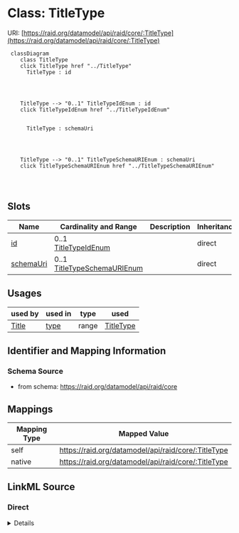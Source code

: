 

# Class: TitleType



URI: [https://raid.org/datamodel/api/raid/core/:TitleType](https://raid.org/datamodel/api/raid/core/:TitleType)






```mermaid
 classDiagram
    class TitleType
    click TitleType href "../TitleType"
      TitleType : id
        
          
    
    
    TitleType --> "0..1" TitleTypeIdEnum : id
    click TitleTypeIdEnum href "../TitleTypeIdEnum"

        
      TitleType : schemaUri
        
          
    
    
    TitleType --> "0..1" TitleTypeSchemaURIEnum : schemaUri
    click TitleTypeSchemaURIEnum href "../TitleTypeSchemaURIEnum"

        
      
```




<!-- no inheritance hierarchy -->


## Slots

| Name | Cardinality and Range | Description | Inheritance |
| ---  | --- | --- | --- |
| [id](id.md) | 0..1 <br/> [TitleTypeIdEnum](TitleTypeIdEnum.md) |  | direct |
| [schemaUri](schemaUri.md) | 0..1 <br/> [TitleTypeSchemaURIEnum](TitleTypeSchemaURIEnum.md) |  | direct |





## Usages

| used by | used in | type | used |
| ---  | --- | --- | --- |
| [Title](Title.md) | [type](type.md) | range | [TitleType](TitleType.md) |






## Identifier and Mapping Information







### Schema Source


* from schema: https://raid.org/datamodel/api/raid/core




## Mappings

| Mapping Type | Mapped Value |
| ---  | ---  |
| self | https://raid.org/datamodel/api/raid/core/:TitleType |
| native | https://raid.org/datamodel/api/raid/core/:TitleType |







## LinkML Source

<!-- TODO: investigate https://stackoverflow.com/questions/37606292/how-to-create-tabbed-code-blocks-in-mkdocs-or-sphinx -->

### Direct

<details>
```yaml
name: TitleType
from_schema: https://raid.org/datamodel/api/raid/core
attributes:
  id:
    name: id
    from_schema: https://raid.org/datamodel/api/raid/core
    domain_of:
    - ClosedRaid
    - Id
    - Contributor
    - Organisation
    - RelatedRaid
    - RelatedObject
    - AlternateIdentifier
    - Owner
    - RegistrationAgency
    - TitleType
    - DescriptionType
    - AccessType
    - ContributorPosition
    - ContributorRole
    - OrganisationRole
    - RelatedRaidType
    - RelatedObjectType
    - RelatedObjectCategory
    - Language
    - Subject
    - SpatialCoverage
    - TraditionalKnowledgeLabel
    range: TitleTypeIdEnum
  schemaUri:
    name: schemaUri
    from_schema: https://raid.org/datamodel/api/raid/core
    domain_of:
    - Id
    - Contributor
    - Organisation
    - RelatedObject
    - Owner
    - RegistrationAgency
    - TitleType
    - DescriptionType
    - AccessType
    - ContributorPosition
    - ContributorRole
    - OrganisationRole
    - RelatedRaidType
    - RelatedObjectType
    - RelatedObjectCategory
    - Language
    - Subject
    - SpatialCoverage
    - TraditionalKnowledgeLabel
    range: TitleTypeSchemaURIEnum

```
</details>

### Induced

<details>
```yaml
name: TitleType
from_schema: https://raid.org/datamodel/api/raid/core
attributes:
  id:
    name: id
    from_schema: https://raid.org/datamodel/api/raid/core
    alias: id
    owner: TitleType
    domain_of:
    - ClosedRaid
    - Id
    - Contributor
    - Organisation
    - RelatedRaid
    - RelatedObject
    - AlternateIdentifier
    - Owner
    - RegistrationAgency
    - TitleType
    - DescriptionType
    - AccessType
    - ContributorPosition
    - ContributorRole
    - OrganisationRole
    - RelatedRaidType
    - RelatedObjectType
    - RelatedObjectCategory
    - Language
    - Subject
    - SpatialCoverage
    - TraditionalKnowledgeLabel
    range: TitleTypeIdEnum
  schemaUri:
    name: schemaUri
    from_schema: https://raid.org/datamodel/api/raid/core
    alias: schemaUri
    owner: TitleType
    domain_of:
    - Id
    - Contributor
    - Organisation
    - RelatedObject
    - Owner
    - RegistrationAgency
    - TitleType
    - DescriptionType
    - AccessType
    - ContributorPosition
    - ContributorRole
    - OrganisationRole
    - RelatedRaidType
    - RelatedObjectType
    - RelatedObjectCategory
    - Language
    - Subject
    - SpatialCoverage
    - TraditionalKnowledgeLabel
    range: TitleTypeSchemaURIEnum

```
</details>